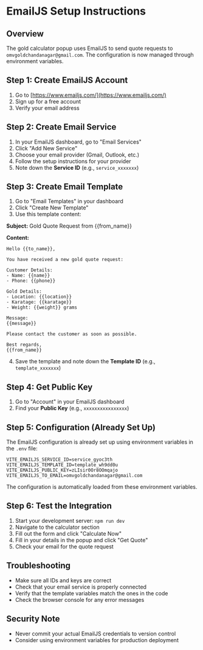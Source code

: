 # EmailJS Setup Instructions

## Overview
The gold calculator popup uses EmailJS to send quote requests to `omvgoldchandanagar@gmail.com`. The configuration is now managed through environment variables.

## Step 1: Create EmailJS Account
1. Go to [https://www.emailjs.com/](https://www.emailjs.com/)
2. Sign up for a free account
3. Verify your email address

## Step 2: Create Email Service
1. In your EmailJS dashboard, go to "Email Services"
2. Click "Add New Service"
3. Choose your email provider (Gmail, Outlook, etc.)
4. Follow the setup instructions for your provider
5. Note down the **Service ID** (e.g., `service_xxxxxxx`)

## Step 3: Create Email Template
1. Go to "Email Templates" in your dashboard
2. Click "Create New Template"
3. Use this template content:

**Subject:** Gold Quote Request from {{from_name}}

**Content:**
```
Hello {{to_name}},

You have received a new gold quote request:

Customer Details:
- Name: {{name}}
- Phone: {{phone}}

Gold Details:
- Location: {{location}}
- Karatage: {{karatage}}
- Weight: {{weight}} grams

Message:
{{message}}

Please contact the customer as soon as possible.

Best regards,
{{from_name}}
```

4. Save the template and note down the **Template ID** (e.g., `template_xxxxxxx`)

## Step 4: Get Public Key
1. Go to "Account" in your EmailJS dashboard
2. Find your **Public Key** (e.g., `xxxxxxxxxxxxxxxx`)

## Step 5: Configuration (Already Set Up)
The EmailJS configuration is already set up using environment variables in the `.env` file:

```env
VITE_EMAILJS_SERVICE_ID=service_gyoc3th
VITE_EMAILJS_TEMPLATE_ID=template_wh9dd0u
VITE_EMAILJS_PUBLIC_KEY=zLIsir0Or8OOmqajo
VITE_EMAILJS_TO_EMAIL=omvgoldchandanagar@gmail.com
```

The configuration is automatically loaded from these environment variables.

## Step 6: Test the Integration
1. Start your development server: `npm run dev`
2. Navigate to the calculator section
3. Fill out the form and click "Calculate Now"
4. Fill in your details in the popup and click "Get Quote"
5. Check your email for the quote request

## Troubleshooting
- Make sure all IDs and keys are correct
- Check that your email service is properly connected
- Verify that the template variables match the ones in the code
- Check the browser console for any error messages

## Security Note
- Never commit your actual EmailJS credentials to version control
- Consider using environment variables for production deployment
